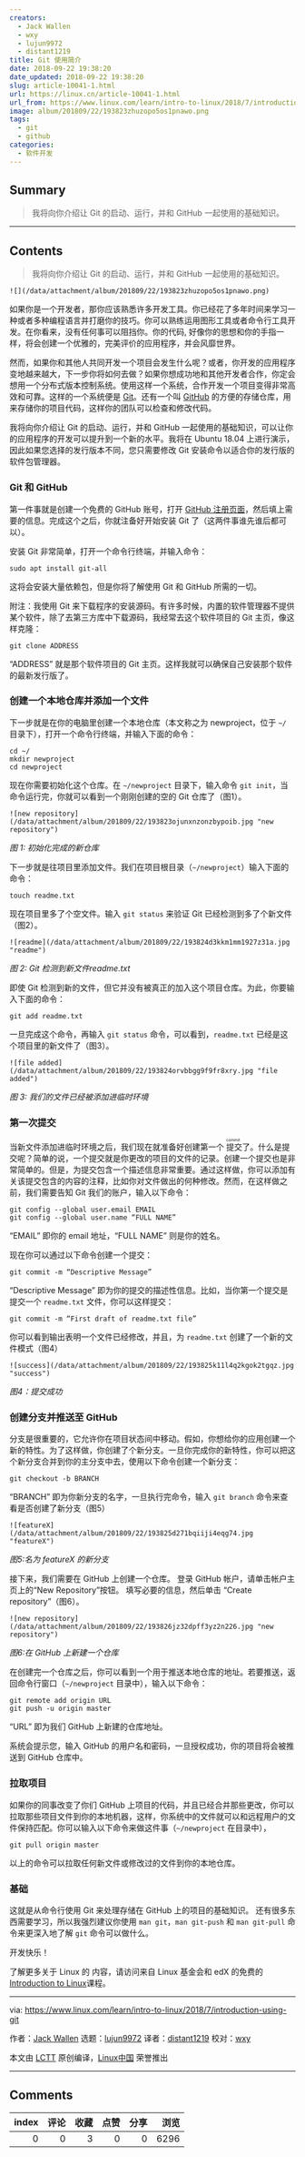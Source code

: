 ```yaml
---
creators:
  - Jack Wallen
  - wxy
  - lujun9972
  - distant1219
title: Git 使用简介
date: 2018-09-22 19:38:20
date_updated: 2018-09-22 19:38:20
slug: article-10041-1.html
url: https://linux.cn/article-10041-1.html
url_from: https://www.linux.com/learn/intro-to-linux/2018/7/introduction-using-git
image: album/201809/22/193823zhuzopo5os1pnawo.png
tags:
  - git
  - github
categories:
  - 软件开发
---
```


## Summary

> 我将向你介绍让 Git 的启动、运行，并和 GitHub 一起使用的基础知识。

***

<!-- more -->

## Contents

> 
> 我将向你介绍让 Git 的启动、运行，并和 GitHub 一起使用的基础知识。
> 
> 
> 

`![](/data/attachment/album/201809/22/193823zhuzopo5os1pnawo.png)`

如果你是一个开发者，那你应该熟悉许多开发工具。你已经花了多年时间来学习一种或者多种编程语言并打磨你的技巧。你可以熟练运用图形工具或者命令行工具开发。在你看来，没有任何事可以阻挡你。你的代码, 好像你的思想和你的手指一样，将会创建一个优雅的，完美评价的应用程序，并会风靡世界。

然而，如果你和其他人共同开发一个项目会发生什么呢？或者，你开发的应用程序变地越来越大，下一步你将如何去做？如果你想成功地和其他开发者合作，你定会想用一个分布式版本控制系统。使用这样一个系统，合作开发一个项目变得非常高效和可靠。这样的一个系统便是 [Git](https://git-scm.com/)。还有一个叫 [GitHub](https://github.com/) 的方便的存储仓库，用来存储你的项目代码，这样你的团队可以检查和修改代码。

我将向你介绍让 Git 的启动、运行，并和 GitHub 一起使用的基础知识，可以让你的应用程序的开发可以提升到一个新的水平。我将在 Ubuntu 18.04 上进行演示，因此如果您选择的发行版本不同，您只需要修改 Git 安装命令以适合你的发行版的软件包管理器。

### Git 和 GitHub

第一件事就是创建一个免费的 GitHub 账号，打开 [GitHub 注册页面](https://github.com/join?source=header-home)，然后填上需要的信息。完成这个之后，你就注备好开始安装 Git 了（这两件事谁先谁后都可以）。

安装 Git 非常简单，打开一个命令行终端，并输入命令：

```shell
sudo apt install git-all
```

这将会安装大量依赖包，但是你将了解使用 Git 和 GitHub 所需的一切。

附注：我使用 Git 来下载程序的安装源码。有许多时候，内置的软件管理器不提供某个软件，除了去第三方库中下载源码，我经常去这个软件项目的 Git 主页，像这样克隆：

```shell
git clone ADDRESS
```

“ADDRESS” 就是那个软件项目的 Git 主页。这样我就可以确保自己安装那个软件的最新发行版了。

### 创建一个本地仓库并添加一个文件

下一步就是在你的电脑里创建一个本地仓库（本文称之为 newproject，位于 `~/` 目录下），打开一个命令行终端，并输入下面的命令：

```shell
cd ~/
mkdir newproject
cd newproject
```

现在你需要初始化这个仓库。在 `~/newproject` 目录下，输入命令 `git init`，当命令运行完，你就可以看到一个刚刚创建的空的 Git 仓库了（图1）。

`![new repository](/data/attachment/album/201809/22/193823ojunxnzonzbypoib.jpg "new repository")`

*图 1: 初始化完成的新仓库*

下一步就是往项目里添加文件。我们在项目根目录（`~/newproject`）输入下面的命令：

```shell
touch readme.txt
```

现在项目里多了个空文件。输入 `git status` 来验证 Git 已经检测到多了个新文件（图2）。

`![readme](/data/attachment/album/201809/22/193824d3kkm1mm1927z31a.jpg "readme")`

*图 2: Git 检测到新文件readme.txt*

即使 Git 检测到新的文件，但它并没有被真正的加入这个项目仓库。为此，你要输入下面的命令：

```shell
git add readme.txt
```

一旦完成这个命令，再输入 `git status` 命令，可以看到，`readme.txt` 已经是这个项目里的新文件了（图3）。

`![file added](/data/attachment/album/201809/22/193824orvbbgg9f9fr8xry.jpg "file added")`

*图 3: 我们的文件已经被添加进临时环境*

### 第一次提交

当新文件添加进临时环境之后，我们现在就准备好创建第一个<ruby> 提交 <rt>  commit </rt></ruby>了。什么是提交呢？简单的说，一个提交就是你更改的项目的文件的记录。创建一个提交也是非常简单的。但是，为提交包含一个描述信息非常重要。通过这样做，你可以添加有关该提交包含的内容的注释，比如你对文件做出的何种修改。然而，在这样做之前，我们需要告知 Git 我们的账户，输入以下命令：

```shell
git config --global user.email EMAIL
git config --global user.name “FULL NAME”
```

“EMAIL” 即你的 email 地址，“FULL NAME” 则是你的姓名。

现在你可以通过以下命令创建一个提交：

```shell
git commit -m “Descriptive Message”
```

“Descriptive Message” 即为你的提交的描述性信息。比如，当你第一个提交是提交一个 `readme.txt` 文件，你可以这样提交：

```shell
git commit -m “First draft of readme.txt file”
```

你可以看到输出表明一个文件已经修改，并且，为 `readme.txt` 创建了一个新的文件模式（图4）

`![success](/data/attachment/album/201809/22/193825k11l4q2kgok2tgqz.jpg "success")`

*图4：提交成功*

### 创建分支并推送至 GitHub

分支是很重要的，它允许你在项目状态间中移动。假如，你想给你的应用创建一个新的特性。为了这样做，你创建了个新分支。一旦你完成你的新特性，你可以把这个新分支合并到你的主分支中去，使用以下命令创建一个新分支：

```shell
git checkout -b BRANCH
```

“BRANCH” 即为你新分支的名字，一旦执行完命令，输入 `git branch` 命令来查看是否创建了新分支（图5）

`![featureX](/data/attachment/album/201809/22/193825d271bqiiji4eqg74.jpg "featureX")`

*图5:名为 featureX 的新分支*

接下来，我们需要在 GitHub 上创建一个仓库。 登录 GitHub 帐户，请单击帐户主页上的“New Repository”按钮。 填写必要的信息，然后单击 “Create repository”（图6）。

`![new repository](/data/attachment/album/201809/22/193826jz32dpff3yz2n226.jpg "new repository")`

*图6:在 GitHub 上新建一个仓库*

在创建完一个仓库之后，你可以看到一个用于推送本地仓库的地址。若要推送，返回命令行窗口（`~/newproject` 目录中），输入以下命令：

```shell
git remote add origin URL
git push -u origin master
```

“URL” 即为我们 GitHub 上新建的仓库地址。

系统会提示您，输入 GitHub 的用户名和密码，一旦授权成功，你的项目将会被推送到 GitHub 仓库中。

### 拉取项目

如果你的同事改变了你们 GitHub 上项目的代码，并且已经合并那些更改，你可以拉取那些项目文件到你的本地机器，这样，你系统中的文件就可以和远程用户的文件保持匹配。你可以输入以下命令来做这件事（`~/newproject` 在目录中），

```shell
git pull origin master
```

以上的命令可以拉取任何新文件或修改过的文件到你的本地仓库。

### 基础

这就是从命令行使用 Git 来处理存储在 GitHub 上的项目的基础知识。 还有很多东西需要学习，所以我强烈建议你使用 `man git`，`man git-push` 和 `man git-pull` 命令来更深入地了解 `git` 命令可以做什么。

开发快乐！

了解更多关于 Linux 的 内容，请访问来自 Linux 基金会和 edX 的免费的 [Introduction to Linux](https://training.linuxfoundation.org/linux-courses/system-administration-training/introduction-to-linux)课程。

---

via: <https://www.linux.com/learn/intro-to-linux/2018/7/introduction-using-git>

作者：[Jack Wallen](https://www.linux.com/users/jlwallen) 选题：[lujun9972](https://github.com/lujun9972) 译者：[distant1219](https://github.com/distant1219) 校对：[wxy](https://github.com/wxy)

本文由 [LCTT](https://github.com/LCTT/TranslateProject) 原创编译，[Linux中国](https://linux.cn/) 荣誉推出

***

## Comments


|   index |   评论 |   收藏 |   点赞 |   分享 |   浏览 |
|--------:|-------:|-------:|-------:|-------:|-------:|
|       0 |      0 |      3 |      0 |      0 |   6296 |
